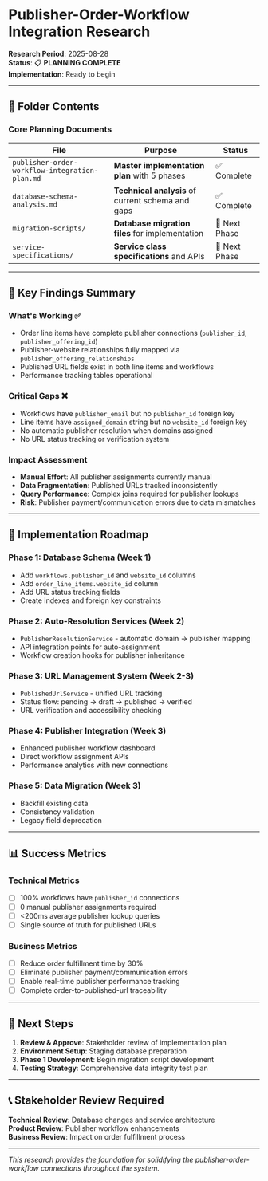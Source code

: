 # Publisher-Order-Workflow Integration Research

**Research Period**: 2025-08-28  
**Status**: 📋 **PLANNING COMPLETE**  
**Implementation**: Ready to begin

---

## 📁 **Folder Contents**

### **Core Planning Documents**

| File | Purpose | Status |
|------|---------|---------|
| `publisher-order-workflow-integration-plan.md` | **Master implementation plan** with 5 phases | ✅ Complete |
| `database-schema-analysis.md` | **Technical analysis** of current schema and gaps | ✅ Complete |
| `migration-scripts/` | **Database migration files** for implementation | 🚧 Next Phase |
| `service-specifications/` | **Service class specifications** and APIs | 🚧 Next Phase |

---

## 🎯 **Key Findings Summary**

### **What's Working ✅**
- Order line items have complete publisher connections (`publisher_id`, `publisher_offering_id`)
- Publisher-website relationships fully mapped via `publisher_offering_relationships`
- Published URL fields exist in both line items and workflows
- Performance tracking tables operational

### **Critical Gaps ❌**  
- Workflows have `publisher_email` but no `publisher_id` foreign key
- Line items have `assigned_domain` string but no `website_id` foreign key  
- No automatic publisher resolution when domains assigned
- No URL status tracking or verification system

### **Impact Assessment**
- **Manual Effort**: All publisher assignments currently manual
- **Data Fragmentation**: Published URLs tracked inconsistently  
- **Query Performance**: Complex joins required for publisher lookups
- **Risk**: Publisher payment/communication errors due to data mismatches

---

## 🚀 **Implementation Roadmap**

### **Phase 1**: Database Schema (Week 1)
- Add `workflows.publisher_id` and `website_id` columns
- Add `order_line_items.website_id` column  
- Add URL status tracking fields
- Create indexes and foreign key constraints

### **Phase 2**: Auto-Resolution Services (Week 2)
- `PublisherResolutionService` - automatic domain → publisher mapping
- API integration points for auto-assignment
- Workflow creation hooks for publisher inheritance

### **Phase 3**: URL Management System (Week 2-3)
- `PublishedUrlService` - unified URL tracking
- Status flow: pending → draft → published → verified
- URL verification and accessibility checking

### **Phase 4**: Publisher Integration (Week 3)
- Enhanced publisher workflow dashboard
- Direct workflow assignment APIs
- Performance analytics with new connections

### **Phase 5**: Data Migration (Week 3)
- Backfill existing data
- Consistency validation
- Legacy field deprecation

---

## 📊 **Success Metrics**

### **Technical Metrics**
- [ ] 100% workflows have `publisher_id` connections
- [ ] 0 manual publisher assignments required  
- [ ] <200ms average publisher lookup queries
- [ ] Single source of truth for published URLs

### **Business Metrics**  
- [ ] Reduce order fulfillment time by 30%
- [ ] Eliminate publisher payment/communication errors
- [ ] Enable real-time publisher performance tracking
- [ ] Complete order-to-published-url traceability

---

## 🔧 **Next Steps**

1. **Review & Approve**: Stakeholder review of implementation plan
2. **Environment Setup**: Staging database preparation  
3. **Phase 1 Development**: Begin migration script development
4. **Testing Strategy**: Comprehensive data integrity test plan

---

## 📞 **Stakeholder Review Required**

**Technical Review**: Database changes and service architecture  
**Product Review**: Publisher workflow enhancements  
**Business Review**: Impact on order fulfillment process

---

*This research provides the foundation for solidifying the publisher-order-workflow connections throughout the system.*